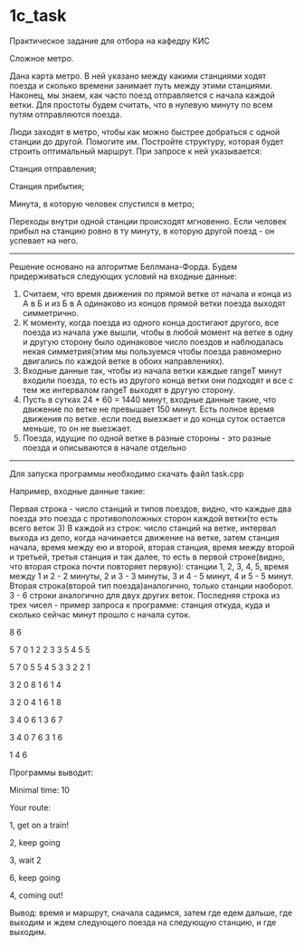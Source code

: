 # 1c_task
Практическое задание для отбора на кафедру КИС

Сложное метро. 

Дана карта метро. В ней указано между какими станциями ходят поезда и сколько времени занимает путь между этими станциями. Наконец, мы знаем, как часто поезд отправляется с начала каждой ветки. Для простоты будем считать, что в нулевую минуту по всем путям отправляются поезда.

Люди заходят в метро, чтобы как можно быстрее добраться с одной станции до другой. Помогите им. Постройте структуру, которая будет строить оптимальный маршрут. При запросе к ней указывается:

Станция отправления;

Станция прибытия;

Минута, в которую человек спустился в метро;

Переходы внутри одной станции происходят мгновенно. Если человек прибыл на станцию ровно в ту минуту, в которую другой поезд - он успевает на него.

-------------------------------------------------------------------------------------

Решение основано на алгоритме Беллмана-Форда.
Будем придерживаться следующих условий на входные данные:
1) Считаем, что время движения по прямой ветке от начала и конца из А в Б и из Б в А одинаково из концов прямой ветки поезда выходят симметрично.
2) К моменту, когда поезда из одного конца достигают другого, все поезда из начала уже вышли, чтобы в любой момент на ветке в одну и другую сторону было одинаковое число поездов и наблюдалась некая симметрия(этим мы пользуемся чтобы поезда равномерно двигались по каждой ветке в обоих направлениях).
3) Входные данные так, чтобы из начала ветки каждые rangeT минут входили поезда, то есть из другого конца ветки они подходят и все с тем же интервалом rangeT выходят в другую сторону.
4) Пусть в сутках 24 * 60 = 1440 минут, входные данные такие, что движение по ветке не превышает 150 минут. Есть полное время движения по ветке. если поед выезжает и до конца суток остается меньше, то он не выезжает.
5) Поезда, идущие по одной ветке в разные стороны - это разные поезда и описываются в начале отдельно

-------------------------------------------------------------------------------------

Для запуска программы необходимо скачать файл task.cpp

Например, входные данные такие:

Первая строка - число станций и типов поездов, видно, что каждые два поезда это поезда с противоположных сторон каждой ветки(то есть всего веток 3)
В каждой из строк: число станций на ветке, интервал выхода из депо, когда начинается движение на ветке, затем станция начала, время между ею и второй, вторая станция, время между второй и третьей, третья станция и так далее, то есть в первой строке(видно, что вторая строка почти повторяет первую): станции 1, 2, 3, 4, 5, время между 1 и 2 - 2 минуты, 2 и 3 - 3 минуты, 3 и 4 - 5 минут, 4 и 5 - 5 минут. Вторая строка(второй тип поезда)аналогично, только станции наоборот. 3 - 6 строки аналогично для двух других веток. Последняя строка из трех чисел - пример запроса к программе: станция откуда, куда и сколько сейчас минут прошло с начала суток.

8 6

5 7 0 1 2 2 3 3 5 4 5 5

5 7 0 5 5 4 5 3 3 2 2 1

3 2 0 8 1 6 1 4

3 2 0 4 1 6 1 8

3 4 0 6 1 3 6 7

3 4 0 7 6 3 1 6

1 4 6

Программы выводит:

Minimal time: 10

Your route:

1, get on a train!

2, keep going

3, wait 2

6, keep going

4, coming out!


Вывод: время и маршрут, сначала садимся, затем где едем дальше, где выходим и ждем следующего поезда на следующую станцию, и где выходим.


